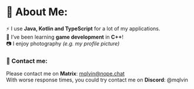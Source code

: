 # 💫 About Me:
⚡ I use **Java, Kotlin and TypeScript** for a lot of my applications.<br>🌱 I’ve been learning **game development** in **C++**!<br>📷 I enjoy photography _(e.g. my profile picture)_
<br>

### 📧 Contact me:
Please contact me on **Matrix**: mqlvin@nope.chat
<br>With worse response times, you could try contact me on **Discord**: @mqlvin
